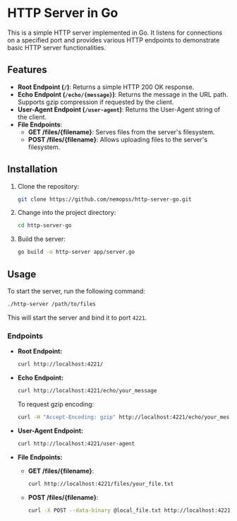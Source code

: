 # HTTP Server in Go

This is a simple HTTP server implemented in Go. It listens for connections on a specified port and provides various HTTP endpoints to demonstrate basic HTTP server functionalities.

## Features

- **Root Endpoint (`/`)**: Returns a simple HTTP 200 OK response.
- **Echo Endpoint (`/echo/{message}`)**: Returns the message in the URL path. Supports gzip compression if requested by the client.
- **User-Agent Endpoint (`/user-agent`)**: Returns the User-Agent string of the client.
- **File Endpoints**: 
  - **GET /files/{filename}**: Serves files from the server's filesystem.
  - **POST /files/{filename}**: Allows uploading files to the server's filesystem.

## Installation

1. Clone the repository:

   ```sh
   git clone https://github.com/nemopss/http-server-go.git
   ```

2. Change into the project directory:

   ```sh
   cd http-server-go
   ```

3. Build the server:

   ```sh
   go build -o http-server app/server.go
   ```

## Usage

To start the server, run the following command:

```sh
./http-server /path/to/files
```

This will start the server and bind it to port `4221`.

### Endpoints

- **Root Endpoint:**
  ```sh
  curl http://localhost:4221/
  ```

- **Echo Endpoint:**
  ```sh
  curl http://localhost:4221/echo/your_message
  ```

  To request gzip encoding:
  ```sh
  curl -H "Accept-Encoding: gzip" http://localhost:4221/echo/your_message
  ```

- **User-Agent Endpoint:**
  ```sh
  curl http://localhost:4221/user-agent
  ```

- **File Endpoints:**
  - **GET /files/{filename}**:
    ```sh
    curl http://localhost:4221/files/your_file.txt
    ```

  - **POST /files/{filename}**:
    ```sh
    curl -X POST --data-binary @local_file.txt http://localhost:4221/files/your_file.txt
    ```
